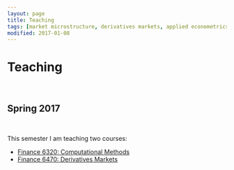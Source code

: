 ```yaml
---
layout: page
title: Teaching
tags: [market microstructure, derivatives markets, applied econometrics, computational methods]
modified: 2017-01-08
---
```


# Teaching

<br>

## Spring 2017

<br>

This semester I am teaching two courses:

- [Finance 6320: Computational Methods][fin6320]
- [Finance 6470: Derivatives Markets][fin6470]

[fin6320]: https://broughtj.github.io/Fin6320/
[fin6470]: https://broughtj.github.io/Fin6470/


